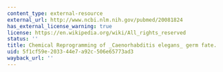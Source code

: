 ```yaml
---
content_type: external-resource
external_url: http://www.ncbi.nlm.nih.gov/pubmed/20081824
has_external_license_warning: true
license: https://en.wikipedia.org/wiki/All_rights_reserved
status: ''
title: Chemical Reprogramming of _Caenorhabditis elegans_ germ fate.
uid: 5f1cf59e-2033-44e7-a92c-506e65773ad3
wayback_url: ''
---
```

